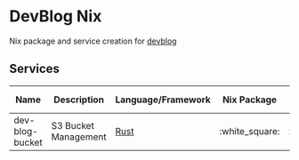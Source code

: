 # DevBlog Nix

Nix package and service creation for [devblog](https://github.com/PierreStephaneVoltaire/devblog/)

## Services

| Name | Description | Language/Framework | Nix Package | Docker from Nix | Nix Service |
|------|-------------|--------------------|-------------|-----------------|-------------|
| dev-blog-bucket | S3 Bucket Management | [Rust](https://www.rust-lang.org/) | :white_square: | :white_square: | :white_square: |
